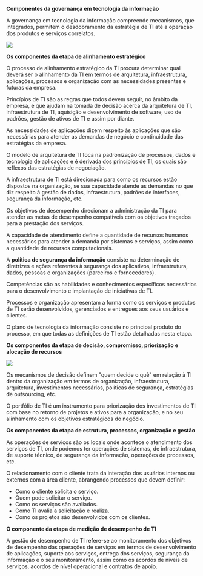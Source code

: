 **Componentes da governança em tecnologia da informação**

A governança em tecnologia da informação compreende mecanismos, que integrados, permitem o desdobramento da estratégia de TI até a operação dos produtos e serviços correlatos.

[![](https://img.uninove.br/static/0/0/0/0/0/0/6/2/2/6/8/6226827/esquema.jpg)](https://img.uninove.br/static/0/0/0/0/0/0/6/2/2/6/8/6226827/esquema.jpg)

**Os componentes da etapa de alinhamento estratégico**

O processo de alinhamento estratégico da TI procura determinar qual deverá ser o alinhamento da TI em termos de arquitetura, infraestrutura, aplicações, processos e organização com as necessidades presentes e futuras da empresa.

Princípios de TI são as regras que todos devem seguir, no âmbito da empresa, e que ajudam na tomada de decisão acerca da arquitetura de TI, infraestrutura de TI, aquisição e desenvolvimento de software, uso de padrões, gestão de ativos de TI e assim por diante.

As necessidades de aplicações dizem respeito às aplicações que são necessárias para atender as demandas de negócio e continuidade das estratégias da empresa.

O modelo de arquitetura de TI foca na padronização de processos, dados e tecnologia de aplicações e é derivada dos princípios de TI, os quais são reflexos das estratégias de negociação.

A infraestrutura de TI está direcionada para como os recursos estão dispostos na organização, se sua capacidade atende as demandas no que diz respeito à gestão de dados, infraestrutura, padrões de interfaces, segurança da informação, etc.

Os objetivos de desempenho direcionam a administração da TI para atender as metas de desempenho compatíveis com os objetivos traçados para a prestação dos serviços.

A capacidade de atendimento define a quantidade de recursos humanos necessários para atender a demanda por sistemas e serviços, assim como a quantidade de recursos computacionais.

A **política de segurança da informação** consiste na determinação de diretrizes e ações referentes à segurança dos aplicativos, infraestrutura, dados, pessoas e organizações (parceiros e fornecedores).

Competências são as habilidades e conhecimentos específicos necessários para o desenvolvimento e implantação de iniciativas de TI.

Processos e organização apresentam a forma como os serviços e produtos de TI serão desenvolvidos, gerenciados e entregues aos seus usuários e clientes.

O plano de tecnologia da informação consiste no principal produto do processo, em que todas as definições de TI estão detalhadas nesta etapa.

**Os componentes da etapa de decisão, compromisso, priorização e alocação de recursos**

[![](https://img.uninove.br/static/0/0/0/0/0/0/6/2/2/6/8/6226850/o-plano-de-tecnologia-da-informa-o.jpg)](https://img.uninove.br/static/0/0/0/0/0/0/6/2/2/6/8/6226850/o-plano-de-tecnologia-da-informa-o.jpg)

Os mecanismos de decisão definem "quem decide o quê" em relação à TI dentro da organização em termos de organização, infraestrutura, arquitetura, investimentos necessários, políticas de segurança, estratégias de outsourcing, etc.

O portfólio de TI é um instrumento para priorização dos investimentos de TI com base no retorno de projetos e ativos para a organização, e no seu alinhamento com os objetivos estratégicos do negócio.

**Os componentes da etapa de estrutura, processos, organização e gestão**

As operações de serviços são os locais onde acontece o atendimento dos serviços de TI, onde podemos ter operações de sistemas, de infraestrutura, de suporte técnico, de segurança da informação, operações de processos, etc.

O relacionamento com o cliente trata da interação dos usuários internos ou externos com a área cliente, abrangendo processos que devem definir:

- Como o cliente solicita o serviço.
- Quem pode solicitar o serviço.
- Como os serviços são avaliados.
- Como TI avalia a solicitação e realiza.
- Como os projetos são desenvolvidos com os clientes.

**O componente da etapa de medição de desempenho de TI**

A gestão de desempenho de TI refere-se ao monitoramento dos objetivos de desempenho das operações de serviços em termos de desenvolvimento de aplicações, suporte aos serviços, entrega dos serviços, segurança da informação e o seu monitoramento, assim como os acordos de níveis de serviços, acordos de nível operacional e contratos de apoio.